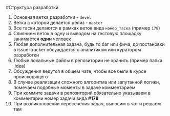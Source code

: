 #Структура разработки
1.	Основная ветка разработки - `devel`
1.	Ветка с которой делается релиз - `master`
1.	Все таски делаются в рамках веток вида `номер_таска` (пример `178`)
1.	Слиянием веток в одну и выводом на тестовую площадку занимается **один** человек
1.	Любая дополнительная задача, будь то баг или фича, до постановки в issue-tracker обсуждается с аналитиком или куратором разработки
1.	Любые локальные файлы в репозитории не хранить (пример папка .idea)
1.	Обсуждения ведутся в общем чате, чтобы все были в курсе происходящего
1.	В случае реализации сложного алгоритма или запутанной логики, помечаем подобные моменты в задаче комментарием
1.	При коммите задачи в репозиторий обязательно указываем в комментарии номер задачи вида **#178**
1.	При возниконовении пересечения задач, выносим в чат и решаем там